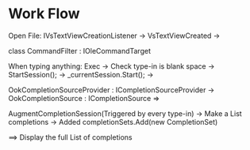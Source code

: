 
# Work Flow

Open File:
IVsTextViewCreationListener -> VsTextViewCreated -> 

class CommandFilter : IOleCommandTarget

When typing anything:
Exec -> Check type-in is blank space -> StartSession(); -> _currentSession.Start(); ->

OokCompletionSourceProvider : ICompletionSourceProvider -> OokCompletionSource : ICompletionSource =>

AugmentCompletionSession(Triggered by every type-in) -> Make a List<Completion> completions -> Added completionSets.Add(new CompletionSet)

==> Display the full List of completions







